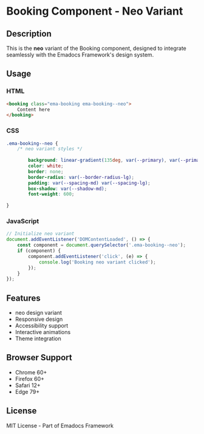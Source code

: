 # Booking Component - Neo Variant

## Description
This is the **neo** variant of the Booking component, designed to integrate seamlessly with the Emadocs Framework's design system.

## Usage

### HTML
```html
<booking class="ema-booking ema-booking--neo">
    Content here
</booking>
```

### CSS
```css
.ema-booking--neo {
    /* neo variant styles */
    
        background: linear-gradient(135deg, var(--primary), var(--primary-dark));
        color: white;
        border: none;
        border-radius: var(--border-radius-lg);
        padding: var(--spacing-md) var(--spacing-lg);
        box-shadow: var(--shadow-md);
        font-weight: 600;
    
}
```

### JavaScript
```javascript
// Initialize neo variant
document.addEventListener('DOMContentLoaded', () => {
    const component = document.querySelector('.ema-booking--neo');
    if (component) {
        component.addEventListener('click', (e) => {
            console.log('Booking neo variant clicked');
        });
    }
});
```

## Features
- neo design variant
- Responsive design
- Accessibility support
- Interactive animations
- Theme integration

## Browser Support
- Chrome 60+
- Firefox 60+
- Safari 12+
- Edge 79+

## License
MIT License - Part of Emadocs Framework
